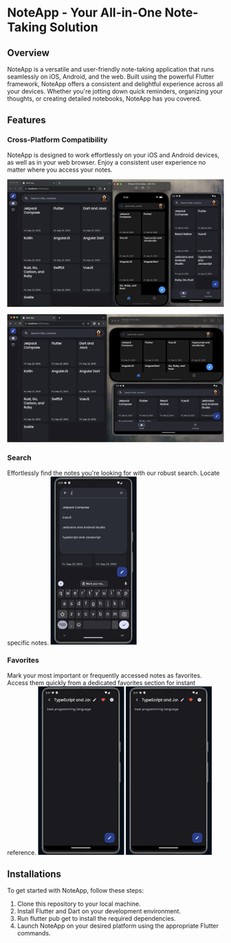 # NoteApp - Your All-in-One Note-Taking Solution

## Overview
NoteApp is a versatile and user-friendly note-taking application that runs seamlessly on iOS, Android, and the web. Built using the powerful Flutter framework, NoteApp offers a consistent and delightful experience across all your devices. Whether you're jotting down quick reminders, organizing your thoughts, or creating detailed notebooks, NoteApp has you covered.

## Features

### Cross-Platform Compatibility
NoteApp is designed to work effortlessly on your iOS and Android devices, as well as in your web browser. Enjoy a consistent user experience no matter where you access your notes.

![Responsive and Adaptive Design](<Screenshot 2023-09-22 at 17.24.21.png>)

![Alt text](<Screenshot 2023-09-22 at 17.24.45.png>)

### Search
Effortlessly find the notes you're looking for with our robust search. Locate specific notes.
<img width="200" alt="image" src="Screenshot 2023-09-22 at 17.39.43.png">

### Favorites
Mark your most important or frequently accessed notes as favorites. Access them quickly from a dedicated favorites section for instant reference.
<img width="200" alt="image" src="Screenshot 2023-09-22 at 17.41.21.png">
<img width="200" alt="image" src="Screenshot 2023-09-22 at 17.41.21-1.png">

## Installations
To get started with NoteApp, follow these steps:

1. Clone this repository to your local machine.
2. Install Flutter and Dart on your development environment.
3. Run flutter pub get to install the required dependencies.
4. Launch NoteApp on your desired platform using the appropriate Flutter commands.
